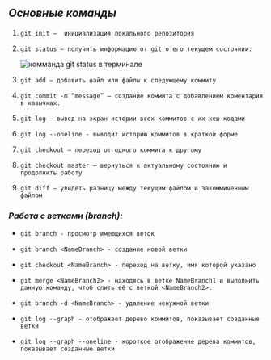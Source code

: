 ## *Основные команды*
1.     git init –  инициализация локального репозитория
2.     git status – получить информацию от git о его текущем состоянии:
    
    ![комманда git status в терминале](..\education\StatusGit.JPG)
 
3.     git add – добавить файл или файлы к следующему коммиту
4.     git commit -m “message” – создание коммита с добавлением коментария в кавычках.
5.     git log – вывод на экран истории всех коммитов с их хеш-кодами
6.     git log --oneline - выводит историю коммитов в краткой форме
7.     git checkout – переход от одного коммита к другому
8.     git checkout master – вернуться к актуальному состоянию и продолжить работу
9.     git diff – увидеть разницу между текущим файлом и закоммиченным файлом

 ### *Работа с ветками (branch):*
*     git branch - просмотр имеющихся веток
*     git branch <NameBranch> - создание новой ветки
*     git checkout <NameBranch> - переход на ветку, имя которой указано
*     git merge <NameBranch2> - находясь в ветке NameBranch1 и выполнить данную команду, чтоб слить её с веткой <NameBranch2>.
*     git branch -d <NameBranch> - удаление ненужной ветки
*     git log --graph - отображает дерево коммитов, показывает созданные ветки
*     git log --graph --oneline - короткое отображение дерева коммитов, показывает созданные ветки